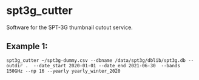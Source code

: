 # spt3g_cutter
Software for the SPT-3G thumbnail cutout service.

Example 1:
----------
```spt3g_cutter ~/spt3g-dummy.csv --dbname /data/spt3g/dblib/spt3g.db --outdir .  --date_start 2020-01-01 --date_end 2021-06-30  --bands 150GHz --np 16 --yearly yearly_winter_2020```
